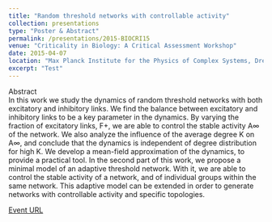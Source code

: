 ```yaml
---
title: "Random threshold networks with controllable activity"
collection: presentations
type: "Poster & Abstract"
permalink: /presentations/2015-BIOCRI15
venue: "Criticality in Biology: A Critical Assessment Workshop"
date: 2015-04-07
location: "Max Planck Institute for the Physics of Complex Systems, Dresden, DE"
excerpt: "Test"
---
```

Abstract  
In this work we study the dynamics of random threshold networks with both excitatory and inhibitory links. We find the balance between excitatory and inhibitory links to be a key parameter in the dynamics. By varying the fraction of excitatory links, F+, we are able to control the stable activity A∞ of the network. We also analyze the influence of the average degree K on A∞, and conclude that the dynamics is independent of degree distribution for high K. We develop a mean-field approximation of the dynamics, to provide a practical tool. In the second part of this work, we propose a minimal model of an adaptive threshold network. With it, we are able to control the stable activity of a network, and of individual groups within the same network. This adaptive model can be extended in order to generate networks with controllable activity and specific topologies.

[Event URL](https://www.pks.mpg.de/~biocri15/)
